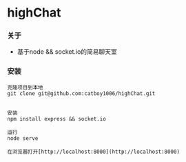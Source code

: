 # highChat

### 关于
* 基于node && socket.io的简易聊天室

### 安装
```
克隆项目到本地
git clone git@github.com:catboy1006/highChat.git


安装
npm install express && socket.io 

运行
node serve

在浏览器打开[http://localhost:8000](http://localhost:8000)
```





